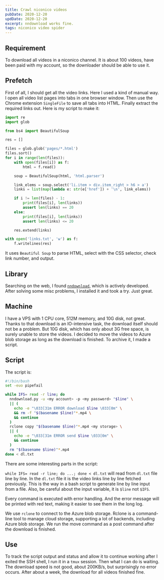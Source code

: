 ```yaml
---
title: Crawl niconico videos
pubDate: 2020-12-20
updDate: 2020-12-20
excerpt: nndownload works fine.
tags: niconico video spider
---
```


## Requirement

To download all videos in a niconico channel.
It is about 100 videos, have been paid with my account, so the downloader should be able to use it.

## Prefetch

First of all, I should get all the video links.
Here I used a kind of manual way.
I open all video list pages into tabs in one browser window.
Then use the Chrome extension `SingleFile` to save all tabs into HTML.
Finally extract the required links out.
Here is my script to make it:

```python
import re
import glob

from bs4 import BeautifulSoup

res = []

files = glob.glob('pages/*.html')
files.sort()
for i in range(len(files)):
    with open(files[i]) as f:
        html = f.read()

    soup = BeautifulSoup(html, 'html.parser')

    link_elems = soup.select('li.item > div.item_right > h6 > a')
    links = list(map(lambda e: str(e['href']) + '\n', link_elems))

    if i != len(files) - 1:
        print(files[i], len(links))
        assert len(links) == 20
    else:
        print(files[i], len(links))
        assert len(links) <= 20

    res.extend(links)

with open('links.txt', 'w') as f:
    f.writelines(res)
```

It uses `Beautiful Soup` to parse HTML, select with the CSS selector, check link number, and output.

## Library

Searching on the web, I found [`nndownload`](https://github.com/AlexAplin/nndownload), which is actively developed.
After solving some misc problems, I installed it and took a try. Just great.

## Machine

I have a VPS with 1 CPU core, 512M memory, and 10G disk, not great.
Thanks to that download is an IO-intensive task, the download itself should not be a problem.
But 10G disk, which has only about 3G free space, is surely unable to store the videos.
I decided to move the videos to Azure blob storage as long as the download is finished.
To archive it, I made a script.

## Script

The script is:

```bash
#!/bin/bash
set -euo pipefail

while IFS= read -r line; do
  nndownload.py -u <my account> -p <my password> "$line" \
  || (
    echo -e "\033[31m ERROR download $line \033[0m" \
    && rm -f "$(basename $line)"*.mp4 \
    && continue
  )
  rclone copy "$(basename $line)"*.mp4 <my storage> \
  || (
    echo -e "\033[31m ERROR send $line \033[0m" \
    && continue
  )
  rm "$(basename $line)"*.mp4
done < dl.txt
```

There are some interesting parts in the script:

`while IFS= read -r line; do ...; done < dl.txt` will read from `dl.txt` file line by line.
In the `dl.txt` file it is the video links line by line fetched previously.
This is the way in a bash script to generate line by line input from a file.
Also, be careful about the input variable, it is `$line` not `$IFS`.

Every command is executed with error handling.
And the error message will be printed with red text, making it easier to see them in the long log.

We use `rclone` to connect to the Azure blob storage.
Rclone is a command-line tool to manage cloud storage, supporting a lot of backends, including Azure blob storage.
We run the move command as a post command after the download is finished.

## Use

To track the script output and status and allow it to continue working after I exited the SSH shell,
I run it in a `tmux` session.
Then what I can do is waiting.
The download speed is not good, about 200KB/s, but surprisingly no error occurs.
After about a week, the download for all videos finished fine.
